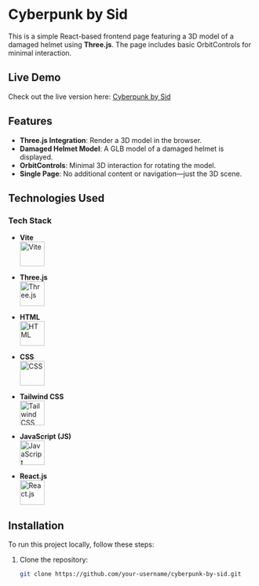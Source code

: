 # Cyberpunk by Sid

This is a simple React-based frontend page featuring a 3D model of a damaged helmet using **Three.js**. The page includes basic OrbitControls for minimal interaction.

## Live Demo

Check out the live version here: [Cyberpunk by Sid](https://cyberpunkbysid.vercel.app)

## Features

- **Three.js Integration**: Render a 3D model in the browser.
- **Damaged Helmet Model**: A GLB model of a damaged helmet is displayed.
- **OrbitControls**: Minimal 3D interaction for rotating the model.
- **Single Page**: No additional content or navigation—just the 3D scene.

## Technologies Used

### Tech Stack

- **Vite**  
  <img src="https://vitejs.dev/logo.svg" alt="Vite" width="50"/>

- **Three.js**  
  <img src="https://upload.wikimedia.org/wikipedia/commons/thumb/3/3f/Three.js_Logo.svg/512px-Three.js_Logo.svg.png" alt="Three.js" width="50"/>

- **HTML**  
  <img src="https://upload.wikimedia.org/wikipedia/commons/thumb/6/61/HTML5_logo_and_wordmark.svg/512px-HTML5_logo_and_wordmark.svg.png" alt="HTML" width="50"/>

- **CSS**  
  <img src="https://upload.wikimedia.org/wikipedia/commons/thumb/d/d5/CSS3_logo_and_wordmark.svg/512px-CSS3_logo_and_wordmark.svg.png" alt="CSS" width="50"/>

- **Tailwind CSS**  
  <img src="https://upload.wikimedia.org/wikipedia/commons/thumb/d/d5/Tailwind_CSS_Logo.svg/512px-Tailwind_CSS_Logo.svg.png" alt="Tailwind CSS" width="50"/>

- **JavaScript (JS)**  
  <img src="https://upload.wikimedia.org/wikipedia/commons/thumb/6/6a/JavaScript-logo.png/512px-JavaScript-logo.png" alt="JavaScript" width="50"/>

- **React.js**  
  <img src="https://upload.wikimedia.org/wikipedia/commons/thumb/a/a7/React-icon.svg/512px-React-icon.svg.png" alt="React.js" width="50"/>

## Installation

To run this project locally, follow these steps:

1. Clone the repository:

   ```bash
   git clone https://github.com/your-username/cyberpunk-by-sid.git
